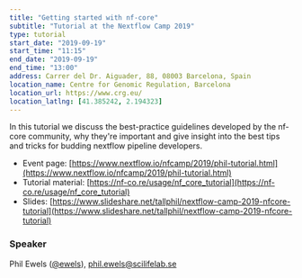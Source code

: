 ```yaml
---
title: "Getting started with nf-core"
subtitle: "Tutorial at the Nextflow Camp 2019"
type: tutorial
start_date: "2019-09-19"
start_time: "11:15"
end_date: "2019-09-19"
end_time: "13:00"
address: Carrer del Dr. Aiguader, 88, 08003 Barcelona, Spain
location_name: Centre for Genomic Regulation, Barcelona
location_url: https://www.crg.eu/
location_latlng: [41.385242, 2.194323]
---
```


In this tutorial we discuss the best-practice guidelines developed by the nf-core community,
why they're important and give insight into the best tips and tricks for budding nextflow pipeline developers.

* Event page: [https://www.nextflow.io/nfcamp/2019/phil-tutorial.html](https://www.nextflow.io/nfcamp/2019/phil-tutorial.html)
* Tutorial material: [https://nf-co.re/usage/nf_core_tutorial](https://nf-co.re/usage/nf_core_tutorial)
* Slides: [https://www.slideshare.net/tallphil/nextflow-camp-2019-nfcore-tutorial](https://www.slideshare.net/tallphil/nextflow-camp-2019-nfcore-tutorial)

### Speaker

Phil Ewels ([@ewels](https://github.com/ewels)), [phil.ewels@scilifelab.se](mailto:phil.ewels@scilifelab.se)
